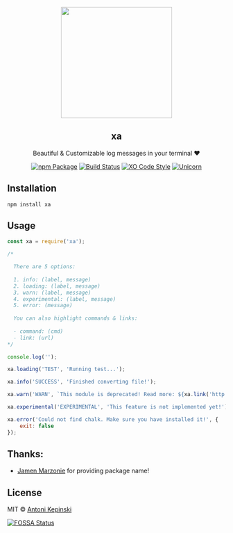 <p align="center">
  <img src="hhttps://i.imgur.com/2n3U5I8.png" href="https://github.com/xxczaki/xa" height="256">
  <h2 align="center">xa</h2>
  <p align="center">Beautiful & Customizable log messages in your terminal ❤<p>
  
<p align="center"><a href="https://www.npmjs.com/package/xa"><img src="https://badge.fury.io/js/xa.svg" alt="npm Package"></a>  <a href="https://travis-ci.org/xxczaki/xa"><img src="https://travis-ci.org/xxczaki/xa.svg?branch=master" alt="Build Status"></a> <a href="https://github.com/sindresorhus/xo"><img src="https://img.shields.io/badge/code_style-XO-5ed9c7.svg" alt="XO Code Style"></a> <a href="https://www.youtube.com/watch?v=9auOCbH5Ns4"><img src="https://img.shields.io/badge/unicorn-approved-ff69b4.svg" alt="Unicorn"></a>
  </p>
 

## Installation 

``` 
npm install xa
```

## Usage

```js
const xa = require('xa');

/*

  There are 5 options:
  
  1. info: (label, message)
  2. loading: (label, message)
  3. warn: (label, message)
  4. experimental: (label, message)
  5. error: (message)
  
  You can also highlight commands & links:
  
  - command: (cmd)
  - link: (url)
*/

console.log('');

xa.loading('TEST', 'Running test...');

xa.info('SUCCESS', 'Finished converting file!');

xa.warn('WARN', `This module is deprecated! Read more: ${xa.link('http://example.com')}`);

xa.experimental('EXPERIMENTAL', 'This feature is not implemented yet!');

xa.error('Could not find chalk. Make sure you have installed it!', {
	exit: false
});
```

## Thanks:

- [Jamen Marzonie](https://www.npmjs.com/~jamen) for providing package name!

## License

MIT © [Antoni Kepinski](https://akepinski.me)

[![FOSSA Status](https://app.fossa.io/api/projects/git%2Bgithub.com%2Fxxczaki%2Fxo.svg?type=large)](https://app.fossa.io/projects/git%2Bgithub.com%2Fxxczaki%2Fxo?ref=badge_large)



